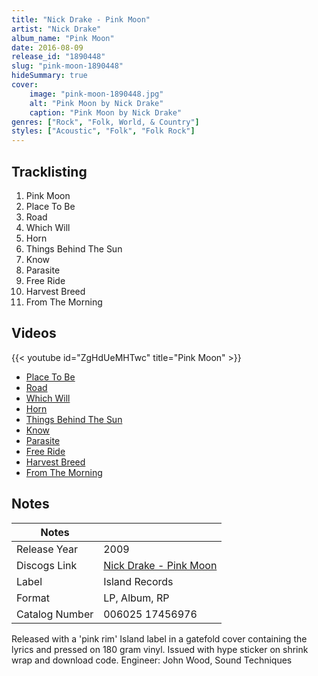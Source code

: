 ```yaml
---
title: "Nick Drake - Pink Moon"
artist: "Nick Drake"
album_name: "Pink Moon"
date: 2016-08-09
release_id: "1890448"
slug: "pink-moon-1890448"
hideSummary: true
cover:
    image: "pink-moon-1890448.jpg"
    alt: "Pink Moon by Nick Drake"
    caption: "Pink Moon by Nick Drake"
genres: ["Rock", "Folk, World, & Country"]
styles: ["Acoustic", "Folk", "Folk Rock"]
---
```


## Tracklisting
1. Pink Moon
2. Place To Be
3. Road
4. Which Will
5. Horn
6. Things Behind The Sun
7. Know
8. Parasite
9. Free Ride
10. Harvest Breed
11. From The Morning

## Videos
{{< youtube id="ZgHdUeMHTwc" title="Pink Moon" >}}
- [Place To Be](https://www.youtube.com/watch?v=jvLtyyBRITo)
- [Road](https://www.youtube.com/watch?v=jpk32L8Bb4c)
- [Which Will](https://www.youtube.com/watch?v=1gYtqGgSTuo)
- [Horn](https://www.youtube.com/watch?v=9absJQoPCX8)
- [Things Behind The Sun](https://www.youtube.com/watch?v=j14PgxHghjQ)
- [Know](https://www.youtube.com/watch?v=LmqKVhtN50E)
- [Parasite](https://www.youtube.com/watch?v=qQlMBqdKWb4)
- [Free Ride](https://www.youtube.com/watch?v=y4CvAejW-jI)
- [Harvest Breed](https://www.youtube.com/watch?v=7d87RHPn8kI)
- [From The Morning](https://www.youtube.com/watch?v=xPe5ZQx0OpQ)


## Notes

| Notes          |             |
| ---------------| ----------- |
| Release Year   | 2009 |
| Discogs Link   | [Nick Drake - Pink Moon](https://www.discogs.com/release/1890448-Nick-Drake-Pink-Moon) |
| Label          | Island Records |
| Format         | LP, Album, RP |
| Catalog Number | 006025 17456976 |

Released with a 'pink rim' Island label in a gatefold cover containing the lyrics and pressed on 180 gram vinyl. Issued with hype sticker on shrink wrap and download code.  Engineer: John Wood, Sound Techniques


